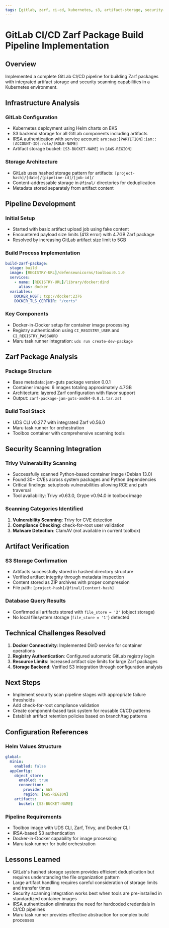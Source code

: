 ```yaml
---
tags: [gitlab, zarf, ci-cd, kubernetes, s3, artifact-storage, security-scanning, trivy, maru, helm, eks, aws-govcloud, troubleshooting, docker, build-pipeline]
---
```


# GitLab CI/CD Zarf Package Build Pipeline Implementation

## Overview

Implemented a complete GitLab CI/CD pipeline for building Zarf packages with integrated artifact storage and security scanning capabilities in a Kubernetes environment.

## Infrastructure Analysis

### GitLab Configuration
- Kubernetes deployment using Helm charts on EKS
- S3 backend storage for all GitLab components including artifacts
- IRSA authentication with service account: `arn:aws:[PARTITION]:iam::[ACCOUNT-ID]:role/[ROLE-NAME]`
- Artifact storage bucket: `[S3-BUCKET-NAME]` in `[AWS-REGION]`

### Storage Architecture
- GitLab uses hashed storage pattern for artifacts: `[project-hash]/[date]/[pipeline-id]/[job-id]/`
- Content-addressable storage in `@final/` directories for deduplication
- Metadata stored separately from artifact content

## Pipeline Development

### Initial Setup
- Started with basic artifact upload job using fake content
- Encountered payload size limits (413 error) with 4.7GB Zarf package
- Resolved by increasing GitLab artifact size limit to 5GB

### Build Process Implementation
```yaml
build-zarf-package:
  stage: build
  image: [REGISTRY-URL]/defenseunicorns/toolbox:0.1.0
  services:
    - name: [REGISTRY-URL]/library/docker:dind
      alias: docker
  variables:
    DOCKER_HOST: tcp://docker:2376
    DOCKER_TLS_CERTDIR: "/certs"
```

### Key Components
- Docker-in-Docker setup for container image processing
- Registry authentication using `CI_REGISTRY_USER` and `CI_REGISTRY_PASSWORD`
- Maru task runner integration: `uds run create-dev-package`

## Zarf Package Analysis

### Package Structure
- Base metadata: jam-guts package version 0.0.1
- Container images: 6 images totaling approximately 4.7GB
- Architecture: layered Zarf configuration with flavor support
- Output: `zarf-package-jam-guts-amd64-0.0.1.tar.zst`

### Build Tool Stack
- UDS CLI v0.27.7 with integrated Zarf v0.56.0
- Maru task runner for orchestration
- Toolbox container with comprehensive scanning tools

## Security Scanning Integration

### Trivy Vulnerability Scanning
- Successfully scanned Python-based container image (Debian 13.0)
- Found 30+ CVEs across system packages and Python dependencies
- Critical findings: setuptools vulnerabilities allowing RCE and path traversal
- Tool availability: Trivy v0.63.0, Grype v0.94.0 in toolbox image

### Scanning Categories Identified
1. **Vulnerability Scanning**: Trivy for CVE detection
2. **Compliance Checking**: check-for-root user validation  
3. **Malware Detection**: ClamAV (not available in current toolbox)

## Artifact Verification

### S3 Storage Confirmation
- Artifacts successfully stored in hashed directory structure
- Verified artifact integrity through metadata inspection
- Content stored as ZIP archives with proper compression
- File path: `[project-hash]/@final/[content-hash]`

### Database Query Results
- Confirmed all artifacts stored with `file_store = '2'` (object storage)
- No local filesystem storage (`file_store = '1'`) detected

## Technical Challenges Resolved

1. **Docker Connectivity**: Implemented DinD service for container operations
2. **Registry Authentication**: Configured automatic GitLab registry login
3. **Resource Limits**: Increased artifact size limits for large Zarf packages
4. **Storage Backend**: Verified S3 integration through configuration analysis

## Next Steps

- Implement security scan pipeline stages with appropriate failure thresholds
- Add check-for-root compliance validation
- Create component-based task system for reusable CI/CD patterns
- Establish artifact retention policies based on branch/tag patterns

## Configuration References

### Helm Values Structure
```yaml
global:
  minio:
    enabled: false
  appConfig:
    object_store:
      enabled: true
      connection:
        provider: AWS
        region: [AWS-REGION]
    artifacts:
      bucket: [S3-BUCKET-NAME]
```

### Pipeline Requirements
- Toolbox image with UDS CLI, Zarf, Trivy, and Docker CLI
- IRSA-based S3 authentication
- Docker-in-Docker capability for image processing
- Maru task runner for build orchestration

## Lessons Learned

- GitLab's hashed storage system provides efficient deduplication but requires understanding the file organization pattern
- Large artifact handling requires careful consideration of storage limits and transfer times
- Security scanning integration works best when tools are pre-installed in standardized container images
- IRSA authentication eliminates the need for hardcoded credentials in CI/CD pipelines
- Maru task runner provides effective abstraction for complex build processes